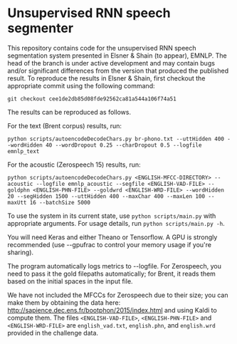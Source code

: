 # Unsupervised RNN speech segmenter

This repository contains code for the unsupervised RNN speech segmentation system
presented in Elsner & Shain (to appear), EMNLP. The head of the branch is under
active development and may contain bugs and/or significant differences from the
version that produced the published result. To reproduce the results in Elsner & Shain,
first checkout the appropriate commit using the following command:

`git checkout cee1de2db85d08fde92562ca81a544a106f74a51`

The results can be reproduced as follows.

For the text (Brent corpus) results, run:

`python scripts/autoencodeDecodeChars.py br-phono.txt --uttHidden 400 --wordHidden 40 --wordDropout 0.25 --charDropout 0.5 --logfile emnlp_text`

For the acoustic (Zerospeech 15) results, run:

`python scripts/autoencodeDecodeChars.py <ENGLISH-MFCC-DIRECTORY> --acoustic --logfile emnlp_acoustic --segfile <ENGLISH-VAD-FILE> --goldphn <ENGLISH-PHN-FILE> --goldwrd <ENGLISH-WRD-FILE> --wordHidden 20 --segHidden 1500 --uttHidden 400 --maxChar 400 --maxLen 100 --maxUtt 16 --batchSize 5000`


To use the system in its current state, use `python scripts/main.py` with
appropriate arguments. For usage details, run `python scripts/main.py -h`.

You will need Keras and either Theano or Tensorflow. A GPU is strongly
recommended (use --gpufrac to control your memory usage if you're sharing).

The program automatically logs metrics to --logfile. For Zerospeech,
you need to pass it the gold filepaths automatically; for Brent, it
reads them based on the initial spaces in the input file.

We have not included the MFCCs for Zerospeech due to their size; you
can make them by obtaining the data here:
http://sapience.dec.ens.fr/bootphon/2015/index.html and using Kaldi to
compute them. The files `<ENGLISH-VAD-FILE>`,
`<ENGLISH-PHN-FILE>` and `<ENGLISH-WRD-FILE>` are `english_vad.txt`, `english.phn`,
and `english.wrd` provided in the challenge data.

